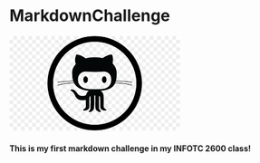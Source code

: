 # MarkdownChallenge

![Logo](https://github.com/aVisoko/MarkdownChallenge/blob/master/download.png)

#### This is my first markdown challenge in my INFOTC 2600 class!
